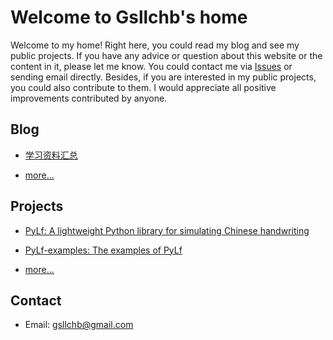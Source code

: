# Welcome to Gsllchb's home
Welcome to my home! Right here, you could read my blog and see my public projects. If you have any advice or question 
about this website or the content in it, please let me know. You could contact me via [Issues](https://github.com/Gsllchb/gsllchb.github.io/issues) 
or sending email directly. Besides, if you are interested in my public projects, you could also contribute to them. I 
would appreciate all positive improvements contributed by anyone.


## Blog
* [学习资料汇总](blog/学习资料汇总.md)

* [more...](blog/index.md)


## Projects
* [PyLf:
A lightweight Python library for simulating Chinese handwriting](https://github.com/Gsllchb/PyLf)

* [PyLf-examples:
The examples of PyLf](https://github.com/Gsllchb/PyLf-examples)

* [more...](projects/index.md)


## Contact
* Email: gsllchb@gmail.com
